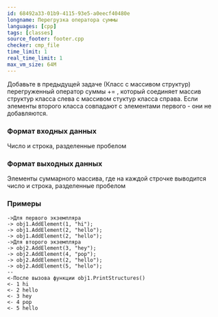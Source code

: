 ```yaml
---
id: 68492a33-01b9-4115-93e5-a0eecf40480e
longname: Перегрузка оператора суммы
languages: [cpp]
tags: [classes]
source_footer: footer.cpp
checker: cmp_file
time_limit: 1
real_time_limit: 1
max_vm_size: 64M
---
```


Добавьте в предыдущей задаче (Класс с массивом структур) перегруженный оператор суммы += , который соединяет массив
структур класса слева с массивом стуктур класса справа. Если элементы второго класса совпадают с элементами первого - они не добавляются. 

### Формат входных данных

Число и строка, разделенные пробелом

### Формат выходных данных

Элементы суммарного массива, где на каждой строчке выводится число и строка, разделенные пробелом

### Примеры

```
->Для первого экземпляра
-> obj1.AddElement(1, "hi");
-> obj1.AddElement(2, "hello");
-> obj1.AddElement(2, "hello");
->Для второго экземпляра
-> obj2.AddElement(3, "hey");
-> obj2.AddElement(4, "pop");
-> obj2.AddElement(2, "hello");
-> obj2.AddElement(5, "hello");
--
<-После вызова функции obj1.PrintStructures()
<- 1 hi
<- 2 hello
<- 3 hey
<- 4 pop
<- 5 hello
```
